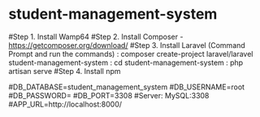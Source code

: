 # student-management-system
#Step 1. Install Wamp64
#Step 2. Install Composer - https://getcomposer.org/download/
#Step 3. Install Laravel (Command Prompt and run the commands) 
			: composer create-project laravel/laravel student-management-system
			: cd student-management-system
			: php artisan serve
#Step 4. Install npm

#DB_DATABASE=student_management_system
#DB_USERNAME=root
#DB_PASSWORD=
#DB_PORT=3308
#Server: MySQL:3308
#APP_URL=http://localhost:8000/

